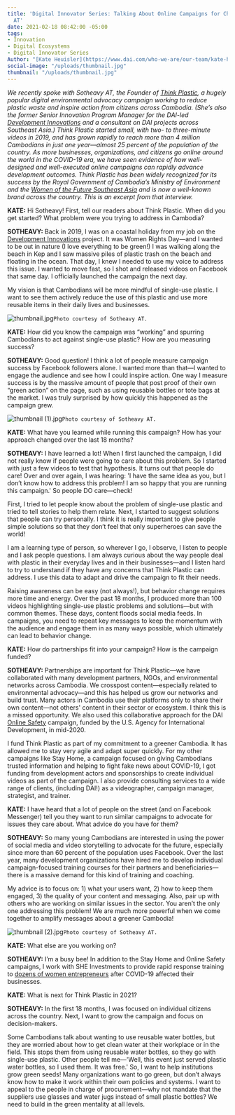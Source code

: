```yaml
---
title: 'Digital Innovator Series: Talking About Online Campaigns for Change with Sotheavy
  AT'
date: 2021-02-18 08:42:00 -05:00
tags:
- Innovation
- Digital Ecosystems
- Digital Innovator Series
Author: "[Kate Heuisler](https://www.dai.com/who-we-are/our-team/kate-heuisler)"
social-image: "/uploads/thumbnail.jpg"
thumbnail: "/uploads/thumbnail.jpg"
---
```


*We recently spoke with Sotheavy AT, the Founder of [Think Plastic](https://www.facebook.com/pg/ThinkPlasticNow/community/), a hugely popular digital environmental advocacy campaign working to reduce plastic waste and inspire action from citizens across Cambodia. (She’s also the former Senior Innovation Program Manager for the DAI-led [Development Innovations](https://www.dai.com/our-work/projects/cambodia-development-innovations) and a consultant on DAI projects across Southeast Asia.) Think Plastic started small, with two- to three-minute videos in 2019, and has grown rapidly to reach more than 4 million Cambodians in just one year—almost 25 percent of the population of the country. As more businesses, organizations, and citizens go online around the world in the COVID-19 era, we have seen evidence of how well-designed and well-executed online campaigns can rapidly advance development outcomes. Think Plastic has been widely recognized for its success by the Royal Government of Cambodia’s Ministry of Environment and the [Women of the Future Southeast Asia](https://www.khmertimeskh.com/50814112/at-sotheavy-award-winning-anti-plastic-pioneer/) and is now a well-known brand across the country. This is an excerpt from that interview.*

<!--more-->

**KATE:** Hi Sotheavy! First, tell our readers about Think Plastic. When did you get started? What problem were you trying to address in Cambodia?

**SOTHEAVY:** Back in 2019, I was on a coastal holiday from my job on the [Development Innovations](https://www.development-innovations.org/) project. It was Women Rights Day—and I wanted to be out in nature (I love everything to be green!) I was walking along the beach in Kep and I saw massive piles of plastic trash on the beach and floating in the ocean. That day, I knew I needed to use my voice to address this issue. I wanted to move fast, so I shot and released videos on Facebook that same day. I officially launched the campaign the next day.

My vision is that Cambodians will be more mindful of single-use plastic. I want to see them actively reduce the use of this plastic and use more reusable items in their daily lives and businesses.

![thumbnail.jpg](/uploads/thumbnail.jpg)`Photo courtesy of Sotheavy AT.`

**KATE:** How did you know the campaign was “working” and spurring Cambodians to act against single-use plastic? How are you measuring success?

**SOTHEAVY:** Good question! I think a lot of people measure campaign success by Facebook followers alone. I wanted more than that—I wanted to engage the audience and see how I could inspire action. One way I measure success is by the massive amount of people that post proof of their own “green action” on the page, such as using reusable bottles or tote bags at the market. I was truly surprised by how quickly this happened as the campaign grew.

![thumbnail (1).jpg](/uploads/thumbnail%20(1).jpg)`Photo courtesy of Sotheavy AT.`

**KATE:** What have you learned while running this campaign? How has your approach changed over the last 18 months?

**SOTHEAVY:** I have learned a lot! When I first launched the campaign, I did not really know if people were going to care about this problem. So I started with just a few videos to test that hypothesis. It turns out that people do care! Over and over again, I was hearing: 'I have the same idea as you, but I don’t know how to address this problem! I am so happy that you are running this campaign.' So people DO care—check!

First, I tried to let people know about the problem of single-use plastic and tried to tell stories to help them relate. Next, I started to suggest solutions that people can try personally. I think it is really important to give people simple solutions so that they don’t feel that only superheroes can save the world!

I am a learning type of person, so wherever I go, I observe, I listen to people and I ask people questions. I am always curious about the way people deal with plastic in their everyday lives and in their businesses—and I listen hard to try to understand if they have any concerns that Think Plastic can address. I use this data to adapt and drive the campaign to fit their needs.

Raising awareness can be easy (not always!), but behavior change requires more time and energy. Over the past 18 months, I produced more than 100 videos highlighting single-use plastic problems and solutions—but with common themes. These days, content floods social media feeds. In campaigns, you need to repeat key messages to keep the momentum with the audience and engage them in as many ways possible, which ultimately can lead to behavior change.

**KATE:** How do partnerships fit into your campaign? How is the campaign funded?

**SOTHEAVY:** Partnerships are important for Think Plastic—we have collaborated with many development partners, NGOs, and environmental networks across Cambodia. We crosspost content—especially related to environmental advocacy—and this has helped us grow our networks and build trust. Many actors in Cambodia use their platforms only to share their own content—not others' content in their sector or ecosystem. I think this is a missed opportunity. We also used this collaborative approach for the DAI [Online Safety](https://medium.com/usaid-2030/staying-safe-online-amid-covid-19-64f02805e5ac) campaign, funded by the U.S. Agency for International Development, in mid-2020.

I fund Think Plastic as part of my commitment to a greener Cambodia. It has allowed me to stay very agile and adapt super quickly. For my other campaigns like Stay Home, a campaign focused on giving Cambodians trusted information and helping to fight fake news about COVID-19, I got funding from development actors and sponsorships to create individual videos as part of the campaign. I also provide consulting services to a wide range of clients, (including DAI!) as a videographer, campaign manager, strategist, and trainer.

**KATE:** I have heard that a lot of people on the street (and on Facebook Messenger) tell you they want to run similar campaigns to advocate for issues they care about. What advice do you have for them?

**SOTHEAVY:** So many young Cambodians are interested in using the power of social media and video storytelling to advocate for the future, especially since more than 60 percent of the population uses Facebook. Over the last year, many development organizations have hired me to develop individual campaign-focused training courses for their partners and beneficiaries—there is a massive demand for this kind of training and coaching.

My advice is to focus on: 1) what your users want, 2) how to keep them engaged, 3) the quality of your content and messaging. Also, pair up with others who are working on similar issues in the sector. You aren’t the only one addressing this problem! We are much more powerful when we come together to amplify messages about a greener Cambodia!

![thumbnail (2).jpg](/uploads/thumbnail%20(2).jpg)`Photo courtesy of Sotheavy AT.`

**KATE:** What else are you working on?

**SOTHEAVY:** I’m a busy bee! In addition to the Stay Home and Online Safety campaigns, I work with SHE Investments to provide rapid response training to [dozens of women entrepreneurs](https://www.khmertimeskh.com/50813131/developing-digital-literacy-essential-for-female-entrepreneurs-in-the-new-normal/) after COVID-19 affected their businesses.

**KATE:** What is next for Think Plastic in 2021?

**SOTHEAVY:** In the first 18 months, I was focused on individual citizens across the country. Next, I want to grow the campaign and focus on decision-makers.

Some Cambodians talk about wanting to use reusable water bottles, but they are worried about how to get clean water at their workplace or in the field. This stops them from using reusable water bottles, so they go with single-use plastic. Other people tell me—'Well, this event just served plastic water bottles, so I used them. It was free.' So, I want to help institutions grow green seeds! Many organizations want to go green, but don’t always know how to make it work within their own policies and systems. I want to appeal to the people in charge of procurement—why not mandate that the suppliers use glasses and water jugs instead of small plastic bottles? We need to build in the green mentality at all levels.